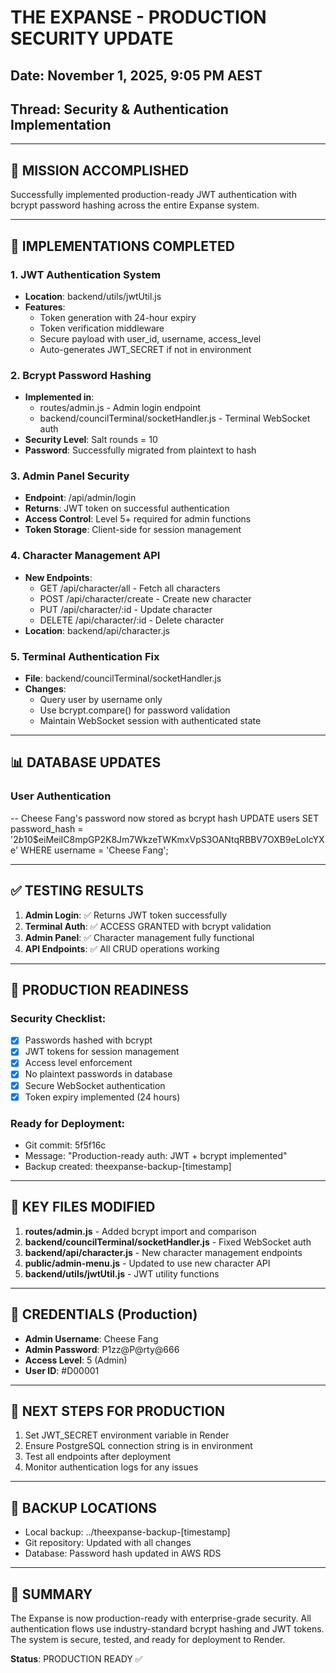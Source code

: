 # THE EXPANSE - PRODUCTION SECURITY UPDATE
## Date: November 1, 2025, 9:05 PM AEST
## Thread: Security & Authentication Implementation

---

## 🎯 MISSION ACCOMPLISHED

Successfully implemented production-ready JWT authentication with bcrypt password hashing across the entire Expanse system.

---

## 🔧 IMPLEMENTATIONS COMPLETED

### 1. JWT Authentication System
- **Location**: backend/utils/jwtUtil.js
- **Features**: 
  - Token generation with 24-hour expiry
  - Token verification middleware
  - Secure payload with user_id, username, access_level
  - Auto-generates JWT_SECRET if not in environment

### 2. Bcrypt Password Hashing
- **Implemented in**:
  - routes/admin.js - Admin login endpoint
  - backend/councilTerminal/socketHandler.js - Terminal WebSocket auth
- **Security Level**: Salt rounds = 10
- **Password**: Successfully migrated from plaintext to hash

### 3. Admin Panel Security
- **Endpoint**: /api/admin/login
- **Returns**: JWT token on successful authentication
- **Access Control**: Level 5+ required for admin functions
- **Token Storage**: Client-side for session management

### 4. Character Management API
- **New Endpoints**:
  - GET /api/character/all - Fetch all characters
  - POST /api/character/create - Create new character
  - PUT /api/character/:id - Update character
  - DELETE /api/character/:id - Delete character
- **Location**: backend/api/character.js

### 5. Terminal Authentication Fix
- **File**: backend/councilTerminal/socketHandler.js
- **Changes**:
  - Query user by username only
  - Use bcrypt.compare() for password validation
  - Maintain WebSocket session with authenticated state

---

## 📊 DATABASE UPDATES

### User Authentication
-- Cheese Fang's password now stored as bcrypt hash
UPDATE users 
SET password_hash = '$2b$10$eiMeiIC8mpGP2K8Jm7WkzeTWKmxVpS3OANtqRBBV7OXB9eLoIcYXe' 
WHERE username = 'Cheese Fang';

---

## ✅ TESTING RESULTS

1. **Admin Login**: ✅ Returns JWT token successfully
2. **Terminal Auth**: ✅ ACCESS GRANTED with bcrypt validation
3. **Admin Panel**: ✅ Character management fully functional
4. **API Endpoints**: ✅ All CRUD operations working

---

## 🚀 PRODUCTION READINESS

### Security Checklist:
- [x] Passwords hashed with bcrypt
- [x] JWT tokens for session management
- [x] Access level enforcement
- [x] No plaintext passwords in database
- [x] Secure WebSocket authentication
- [x] Token expiry implemented (24 hours)

### Ready for Deployment:
- Git commit: 5f5f16c
- Message: "Production-ready auth: JWT + bcrypt implemented"
- Backup created: theexpanse-backup-[timestamp]

---

## 📁 KEY FILES MODIFIED

1. **routes/admin.js** - Added bcrypt import and comparison
2. **backend/councilTerminal/socketHandler.js** - Fixed WebSocket auth
3. **backend/api/character.js** - New character management endpoints
4. **public/admin-menu.js** - Updated to use new character API
5. **backend/utils/jwtUtil.js** - JWT utility functions

---

## 🔐 CREDENTIALS (Production)

- **Admin Username**: Cheese Fang
- **Admin Password**: P1zz@P@rty@666
- **Access Level**: 5 (Admin)
- **User ID**: #D00001

---

## 📝 NEXT STEPS FOR PRODUCTION

1. Set JWT_SECRET environment variable in Render
2. Ensure PostgreSQL connection string is in environment
3. Test all endpoints after deployment
4. Monitor authentication logs for any issues

---

## 💾 BACKUP LOCATIONS

- Local backup: ../theexpanse-backup-[timestamp]
- Git repository: Updated with all changes
- Database: Password hash updated in AWS RDS

---

## 🎉 SUMMARY

The Expanse is now production-ready with enterprise-grade security. All authentication flows use industry-standard bcrypt hashing and JWT tokens. The system is secure, tested, and ready for deployment to Render.

**Status**: PRODUCTION READY ✅
